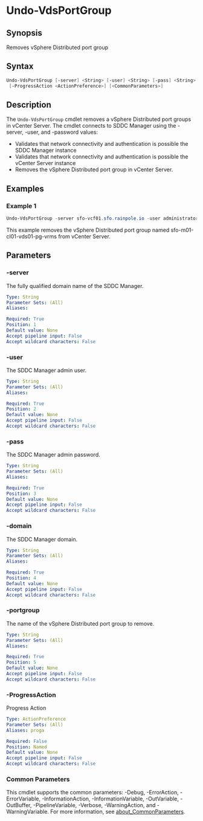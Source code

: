 # Undo-VdsPortGroup

## Synopsis

Removes vSphere Distributed port group

## Syntax

```powershell
Undo-VdsPortGroup [-server] <String> [-user] <String> [-pass] <String> [-domain] <String> [-portgroup] <String>
 [-ProgressAction <ActionPreference>] [<CommonParameters>]
```

## Description

The `Undo-VdsPortGroup` cmdlet removes a vSphere Distributed port groups in vCenter Server.
The cmdlet connects
to SDDC Manager using the -server, -user, and -password values:

- Validates that network connectivity and authentication is possible the SDDC Manager instance
- Validates that network connectivity and authentication is possible the vCenter Server instance
- Removes the vSphere Distributed port group in vCenter Server.

## Examples

### Example 1

```powershell
Undo-VdsPortGroup -server sfo-vcf01.sfo.rainpole.io -user administrator@vsphere.local -pass VMw@re1! -domain sfo-m01 -portgroup sfo-m01-cl01-vds01-pg-vrms
```

This example removes the vSphere Distributed port group named sfo-m01-cl01-vds01-pg-vrms from vCenter Server.

## Parameters

### -server

The fully qualified domain name of the SDDC Manager.

```yaml
Type: String
Parameter Sets: (All)
Aliases:

Required: True
Position: 1
Default value: None
Accept pipeline input: False
Accept wildcard characters: False
```

### -user

The SDDC Manager admin user.

```yaml
Type: String
Parameter Sets: (All)
Aliases:

Required: True
Position: 2
Default value: None
Accept pipeline input: False
Accept wildcard characters: False
```

### -pass

The SDDC Manager admin password.

```yaml
Type: String
Parameter Sets: (All)
Aliases:

Required: True
Position: 3
Default value: None
Accept pipeline input: False
Accept wildcard characters: False
```

### -domain

The SDDC Manager domain.

```yaml
Type: String
Parameter Sets: (All)
Aliases:

Required: True
Position: 4
Default value: None
Accept pipeline input: False
Accept wildcard characters: False
```

### -portgroup

The name of the vSphere Distributed port group to remove.

```yaml
Type: String
Parameter Sets: (All)
Aliases:

Required: True
Position: 5
Default value: None
Accept pipeline input: False
Accept wildcard characters: False
```

### -ProgressAction

Progress Action

```yaml
Type: ActionPreference
Parameter Sets: (All)
Aliases: proga

Required: False
Position: Named
Default value: None
Accept pipeline input: False
Accept wildcard characters: False
```

### Common Parameters

This cmdlet supports the common parameters: -Debug, -ErrorAction, -ErrorVariable, -InformationAction, -InformationVariable, -OutVariable, -OutBuffer, -PipelineVariable, -Verbose, -WarningAction, and -WarningVariable. For more information, see [about_CommonParameters](http://go.microsoft.com/fwlink/?LinkID=113216).
